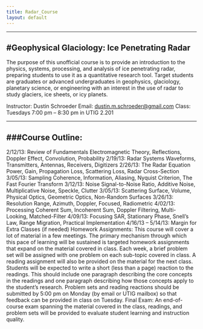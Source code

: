 ```yaml
---
title: Radar_Course
layout: default
---
```


---
#Geophysical Glaciology: Ice Penetrating Radar
---

The purpose of this unofficial course is to provide an introduction to the physics, systems, processing, and analysis of ice penetrating radar, preparing students to use it as a quantitative research tool. Target students are graduates or advanced undergraduates in geophysics, glaciology, planetary science, or engineering with an interest in the use of radar to study glaciers, ice sheets, or icy planets.

Instructor: Dustin Schroeder
Email: dustin.m.schroeder@gmail.com
Class: Tuesdays 7:00 pm – 8:30 pm in UTIG 2.201

---
###Course Outline:
---
2/12/13: Review of Fundamentals
Electromagnetic Theory, Reflections, Doppler Effect, Convolution, Probability
2/19/13: Radar Systems
Waveforms, Transmitters, Antennas, Receivers, Digitizers
2/26/13: The Radar Equation
Power, Gain, Propagation Loss, Scattering Loss, Radar Cross-Section
3/05/13: Sampling
Coherence, Information, Aliasing, Nyquist Criterion, The Fast Fourier Transform
3/12/13: Noise
Signal-to-Noise Ratio, Additive Noise, Multiplicative Noise, Speckle, Clutter
3/05/13: Scattering
Surface, Volume, Physical Optics, Geometric Optics, Non-Random Surfaces
3/26/13: Resolution
Range, Azimuth, Doppler, Focused, Radiometric
4/02/13: Processing
Coherent Sum, Incoherent Sum, Doppler Filtering, Multi-Looking, Matched-Filter
4/09/13: Focusing
SAR, Stationary Phase, Snell’s Law, Range Migration, Practical Implementation
4/16/13 – 5/14/13: Margin for Extra Classes (if needed)
Homework Assignments:
This course will cover a lot of material in a few meetings. The primary mechanism through which this pace of learning will be sustained is targeted homework assignments that expand on the material covered in class. Each week, a brief problem set will be assigned with one problem on each sub-topic covered in class. A reading assignment will also be provided on the material for the next class. Students will be expected to write a short (less than a page) reaction to the readings. This should include one paragraph describing the core concepts in the readings and one paragraph describing how those concepts apply to the student’s research. Problem sets and reading reactions should be submitted by 5:00 pm on Monday (by email or UTIG mailbox) so that feedback can be provided in class on Tuesday.
Final Exam:
An end-of-course exam spanning the material covered in the class, readings, and problem sets will be provided to evaluate student learning and instruction quality.

